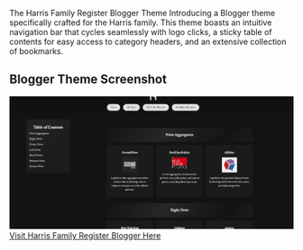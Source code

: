 The Harris Family Register Blogger Theme
Introducing a Blogger theme specifically crafted for the Harris family. This theme boasts an intuitive navigation bar that cycles seamlessly with logo clicks, a sticky table of contents for easy access to category headers, and an extensive collection of bookmarks. 
## Blogger Theme Screenshot
![Blogger Theme Screenshot](./Screenshot%202024-10-08%20031250.png)
[Visit Harris Family Register Blogger Here](https://harrisfamilyregister.blogspot.com/p/news.html)


